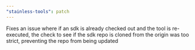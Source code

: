 ```yaml
---
"stainless-tools": patch
---
```


Fixes an issue where if an sdk is already checked out and the tool is re-executed, the check to see if the sdk repo is cloned from the origin was too strict, preventing the repo from being updated
